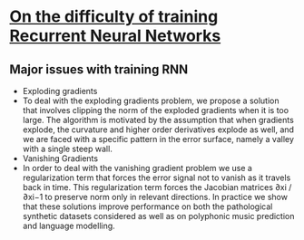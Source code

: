 # [On the difficulty of training Recurrent Neural Networks](https://arxiv.org/pdf/1211.5063v2.pdf)

## Major issues with training RNN
* Exploding gradients
 * To deal with the exploding gradients problem, we propose a solution that involves clipping the norm of the 
   exploded gradients when it is too large. The algorithm is motivated by the assumption that when gradients 
   explode, the curvature and higher order derivatives explode as well, and we are faced with a specific pattern 
   in the error surface, namely a valley with a single steep wall.
* Vanishing Gradients
 * In order to deal with the vanishing gradient problem we use a regularization term that forces the error 
   signal not to vanish as it travels back in time. This regularization term forces the Jacobian matrices 
   ∂xi / ∂xi−1 to preserve norm only in relevant directions. In practice we show that these solutions improve 
   performance on both the pathological synthetic datasets considered as well as on polyphonic music prediction 
   and language modelling.

